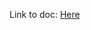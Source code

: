 Link to doc: [Here](https://docs.google.com/document/d/10iXIhPNr6L_bwHTY6exelX9roOYps0DCxlVlcjvgl6Q/edit)

